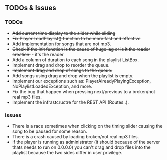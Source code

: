 ## TODOs & Issues

### TODOs
* ~~Add current time display to the slider while sliding~~
* ~~Fix Player.LoadPlaylist() function to be more fast and effective~~
* Add implementation for songs that are not mp3.
* ~~Check if the Init function is the cause of huge lag or is it the reader creation.~~ - it's the reader
* Add a column of duration to each song in the playlist ListBox.
* Implement drag and drop to reorder the queue.
* ~~Implement drag and drop of songs to the queue.~~
* ~~Add songs using drag and drop when the playlist is empty.~~
* Implement our exceptions such as: PlayerAlreadyPlayingException, NoPlaylistLoadedException, and more.
* Fix the bug that happen when pressing next/previous to a broken/not real mp3 files.
* Implement the infrastcructre for the REST API (Routes..).

### Issues
* There is a race sometimes when clicking on the timing slider causing the song to be paused for some reason.
* There is a crash caused by loading broken/not real mp3 files.
* If the player is running as administrator (it should because of the server thats needs to run on 0.0.0.0) you can't drag and
	drop files into the playlist because the two sides differ in user privilege.

